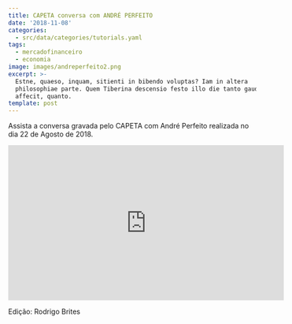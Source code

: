 ```yaml
---
title: CAPETA conversa com ANDRÉ PERFEITO
date: '2018-11-08'
categories:
  - src/data/categories/tutorials.yaml
tags:
  - mercadofinanceiro
  - economia
image: images/andreperfeito2.png
excerpt: >-
  Estne, quaeso, inquam, sitienti in bibendo voluptas? Iam in altera
  philosophiae parte. Quem Tiberina descensio festo illo die tanto gaudio
  affecit, quanto.
template: post
---
```

Assista a conversa gravada pelo CAPETA com André Perfeito realizada no dia 22 de Agosto de 2018.

<iframe width="560" height="315" src="https://www.youtube.com/embed/QIaSEfHACwY" frameborder="0" allow="accelerometer; autoplay; clipboard-write; encrypted-media; gyroscope; picture-in-picture" allowfullscreen></iframe>

Edição: Rodrigo Brites